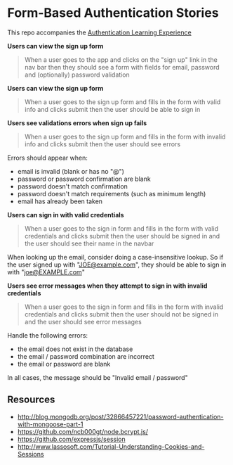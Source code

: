 # Form-Based Authentication Stories

This repo accompanies the [Authentication Learning Experience](https://students.galvanize.com/curriculums/6/learning_experiences/21)

**Users can view the sign up form**

> When a user goes to the app
and clicks on the "sign up" link in the nav bar
then they should see a form
with fields for email, password and (optionally) password validation

**Users can view the sign up form**

> When a user goes to the sign up form
and fills in the form with valid info
and clicks submit
then the user should be able to sign in

**Users see validations errors when sign up fails**

> When a user goes to the sign up form
and fills in the form with invalid info
and clicks submit
then the user should see errors

Errors should appear when:

- email is invalid (blank or has no "@")
- password or password confirmation are blank
- password doesn't match confirmation
- password doesn't match requirements (such as minimum length)
- email has already been taken


**Users can sign in with valid credentials**

> When a user goes to the sign in form
and fills in the form with valid credentials
and clicks submit
then the user should be signed in
and the user should see their name in the navbar

When looking up the email, consider doing a case-insensitive lookup.  So if the user signed up with "JOE@example.com", they should be able to sign in with "joe@EXAMPLE.com"

**Users see error messages when they attempt to sign in with invalid credentials**

> When a user goes to the sign in form
and fills in the form with invalid credentials
and clicks submit
then the user should not be signed in
and the user should see error messages

Handle the following errors:

- the email does not exist in the database
- the email / password combination are incorrect
- the email or password are blank

In all cases, the message should be "Invalid email / password"

## Resources

- http://blog.mongodb.org/post/32866457221/password-authentication-with-mongoose-part-1
- https://github.com/ncb000gt/node.bcrypt.js/
- https://github.com/expressjs/session
- http://www.lassosoft.com/Tutorial-Understanding-Cookies-and-Sessions
